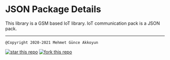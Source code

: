 # JSON Package Details

This library is a GSM based IoT library. IoT communication pack is a JSON pack. 





---

	@Copyright 2020-2021 Mehmet Günce Akkoyun

[![star this repo](https://githubbadges.com/star.svg?user=akkoyun&repo=GE910&style=default)](https://github.com/akkoyun/GE910) [![fork this repo](https://githubbadges.com/fork.svg?user=akkoyun&repo=GE910&style=default)](https://github.com/akkoyun/GE910/fork)

